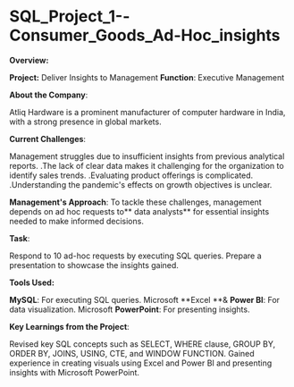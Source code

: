 # SQL_Project_1--Consumer_Goods_Ad-Hoc_insights

**Overview:**

**Project:** Deliver Insights to Management
**Function**: Executive Management

**About the Company**:

Atliq Hardware is a prominent manufacturer of computer hardware in India, with a strong presence in global markets.

**Current Challenges**:

Management struggles due to insufficient insights from previous analytical reports.
.The lack of clear data makes it challenging for the organization to identify sales trends.
.Evaluating product offerings is complicated.
.Understanding the pandemic's effects on growth objectives is unclear.

**Management's Approach**: To tackle these challenges, management depends on ad hoc requests to** data analysts** for essential insights needed to make informed decisions.

**Task**:

Respond to 10 ad-hoc requests by executing SQL queries.
Prepare a presentation to showcase the insights gained.

**Tools Used:**

**MySQL**: For executing SQL queries.
Microsoft **Excel **& **Power BI**: For data visualization.
Microsoft **PowerPoint**: For presenting insights.

 **Key Learnings from the Project**:

Revised key SQL concepts such as SELECT, WHERE clause, GROUP BY, ORDER BY, JOINS, USING, CTE, and WINDOW FUNCTION. Gained experience in creating visuals using Excel and Power BI and presenting insights with Microsoft PowerPoint.

